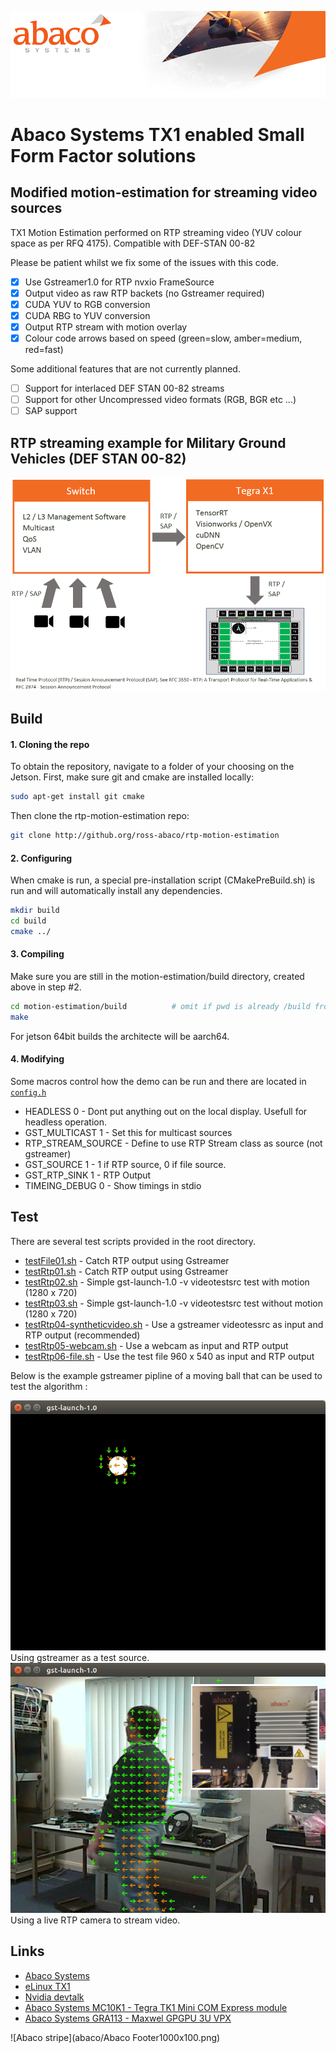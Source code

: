 ![Abaco stripe](abaco/Abaco_background-1000x275.png)
# Abaco Systems TX1 enabled Small Form Factor solutions   
## Modified motion-estimation for streaming video sources
TX1 Motion Estimation performed on RTP streaming video (YUV colour space as per RFQ 4175). Compatible with DEF-STAN 00-82

Please be patient whilst we fix some of the issues with this code.

- [x] Use Gstreamer1.0 for RTP nvxio FrameSource
- [x] Output video as raw RTP backets (no Gstreamer required) 
- [x] CUDA YUV to RGB conversion
- [x] CUDA RBG to YUV conversion
- [x] Output RTP stream with motion overlay
- [x] Colour code arrows based on speed (green=slow, amber=medium, red=fast)

Some additional features that are not currently planned.

- [ ] Support for interlaced DEF STAN 00-82 streams
- [ ] Support for other Uncompressed video formats (RGB, BGR etc ...)
- [ ] SAP support

## RTP streaming example for Military Ground Vehicles (DEF STAN 00-82)
![RTP Camera example](abaco/RTP-Camera-Example.PNG)
## Build
#### 1. Cloning the repo
To obtain the repository, navigate to a folder of your choosing on the Jetson.  First, make sure git and cmake are installed locally:

``` bash
sudo apt-get install git cmake
```

Then clone the rtp-motion-estimation repo:
``` bash
git clone http://github.org/ross-abaco/rtp-motion-estimation
```

#### 2. Configuring

When cmake is run, a special pre-installation script (CMakePreBuild.sh) is run and will automatically install any dependencies.

``` bash
mkdir build
cd build
cmake ../
```

#### 3. Compiling

Make sure you are still in the motion-estimation/build directory, created above in step #2.

``` bash
cd motion-estimation/build			# omit if pwd is already /build from above
make
```
For jetson 64bit builds the architecte will be aarch64.

#### 4. Modifying

Some macros control how the demo can be run and there are located in [`config.h`](demos/config.h)
* HEADLESS 0 - Dont put anything out on the local display. Usefull for headless operation.
* GST_MULTICAST 1 - Set this for multicast sources
* RTP_STREAM_SOURCE - Define to use RTP Stream class as source (not gstreamer)
* GST_SOURCE 1 - 1 if RTP source, 0 if file source.
* GST_RTP_SINK 1 - RTP Output
* TIMEING_DEBUG 0 - Show timings in stdio

## Test
There are several test scripts provided in the root directory.
* [testFile01.sh](testFile01.sh) - Catch RTP output using Gstreamer
* [testRtp01.sh](testRtp01.sh) - Catch RTP output using Gstreamer
* [testRtp02.sh](testRtp02.sh) - Simple gst-launch-1.0 -v videotestsrc test with motion  (1280 x 720)
* [testRtp03.sh](testRtp03.sh) - Simple gst-launch-1.0 -v videotestsrc test without motion  (1280 x 720)
* [testRtp04-syntheticvideo.sh](testRtp04-syntheticvideo.sh) - Use a gstreamer videotessrc as input and RTP output (recommended)
* [testRtp05-webcam.sh](testRtp05-webcam.sh) - Use a webcam as input and RTP output 
* [testRtp06-file.sh](testRtp06-file.sh) - Use the test file 960 x 540 as input and RTP output 

Below is the example gstreamer pipline of a moving ball that can be used to test the algorithm :

![Test video source](abaco/test-screenshot01.png)
Using gstreamer as a test source. 
![Test video source](abaco/Motion-demo.png)
Using a live RTP camera to stream video.

## Links
* [Abaco Systems](http://abaco.com)
* [eLinux TX1](http://elinux.org/Jetson_TX1)
* [Nvidia devtalk](https://devtalk.nvidia.com/default/board/164/)
* [Abaco Systems MC10K1 - Tegra TK1 Mini COM Express module](https://www.abaco.com/products/mcom10-k1-mini-com-express)
* [Abaco Systems GRA113 - Maxwel GPGPU 3U VPX](https://www.abaco.com/products/gra113-graphics-board)


![Abaco stripe](abaco/Abaco Footer1000x100.png)

